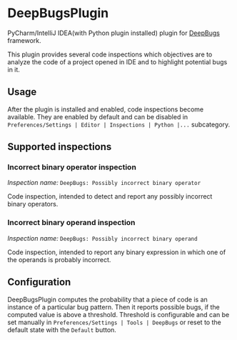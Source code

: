 # DeepBugsPlugin

PyCharm/IntelliJ IDEA(with Python plugin installed) plugin for [DeepBugs](https://github.com/ml-in-programming/DeepBugs) framework.

This plugin provides several code inspections which objectives are to analyze the code of a project opened in IDE and to highlight potential bugs in it.

## Usage
After the plugin is installed and enabled, code inspections become available.
They are enabled by default and can be disabled in `Preferences/Settings | Editor | Inspections | Python |...` subcategory.

## Supported inspections
### Incorrect binary operator inspection
_Inspection_ _name:_ `DeepBugs: Possibly incorrect binary operator`

Code inspection, intended to detect and report any possibly incorrect binary operators.

### Incorrect binary operand inspection
_Inspection_ _name:_ `DeepBugs: Possibly incorrect binary operand`

Code inspection, intended to report any binary expression in which one of the operands is probably incorrect.

## Configuration
DeepBugsPlugin computes the probability that a piece of code is an instance of a particular bug pattern. Then it reports possible bugs, if the computed value is above a threshold. Threshold is configurable and can be set manually in `Preferences/Settings | Tools | DeepBugs` or reset to the default state with the `Default` button.

